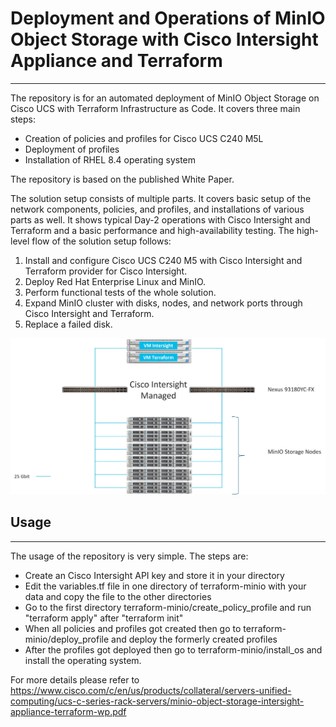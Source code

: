 # Deployment and Operations of MinIO Object Storage with Cisco Intersight Appliance and Terraform

------

The repository is for an automated deployment of MinIO Object Storage on Cisco UCS with Terraform Infrastructure as Code. It covers three main steps:

- Creation of policies and profiles for Cisco UCS C240 M5L
- Deployment of profiles
- Installation of RHEL 8.4 operating system

The repository is based on the published White Paper.

The solution setup consists of multiple parts. It covers basic setup of the network components, policies, and profiles, and installations of various parts as well. It shows typical Day-2 operations with Cisco Intersight and Terraform and a basic performance and high-availability testing. The high-level flow of the solution setup follows:

1. Install and configure Cisco UCS C240 M5 with Cisco Intersight and Terraform provider for Cisco Intersight.
2. Deploy Red Hat Enterprise Linux and MinIO.
3. Perform functional tests of the whole solution.
4. Expand MinIO cluster with disks, nodes, and network ports through Cisco Intersight and Terraform.
5. Replace a failed disk.

![alt text](https://github.com/owalsdor/Intersight_Terraform_MinIO_Day2/blob/master/terraform_overview.jpg?raw=true)

## Usage

------

The usage of the repository is very simple. The steps are:

- Create an Cisco Intersight API key and store it in your directory
- Edit the variables.tf file in one directory of terraform-minio with your data and copy the file to the other directories
- Go to the first directory terraform-minio/create_policy_profile and run "terraform apply" after "terraform init"
- When all policies and profiles got created then go to terraform-minio/deploy_profile and deploy the formerly created profiles
- After the profiles got deployed then go to terraform-minio/install_os and install the operating system.

For more details please refer to https://www.cisco.com/c/en/us/products/collateral/servers-unified-computing/ucs-c-series-rack-servers/minio-object-storage-intersight-appliance-terraform-wp.pdf
